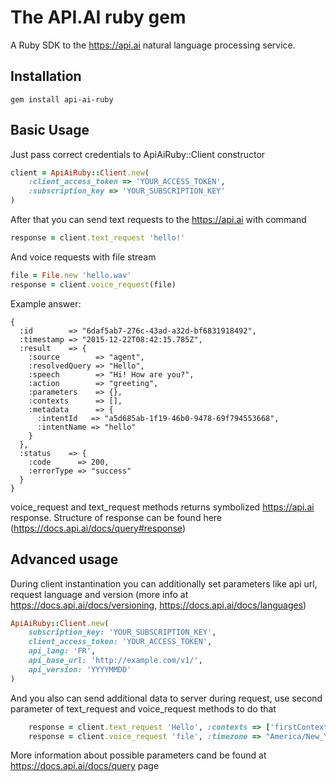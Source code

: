 # The API.AI ruby gem

A Ruby SDK to the https://api.ai natural language processing service.

## Installation
    gem install api-ai-ruby

## Basic Usage

Just pass correct credentials to ApiAiRuby::Client constructor

```ruby
client = ApiAiRuby::Client.new(
    :client_access_token => 'YOUR_ACCESS_TOKEN',
    :subscription_key => 'YOUR_SUBSCRIPTION_KEY'
)
```
After that you can send text requests to the https://api.ai with command

```ruby
response = client.text_request 'hello!'
```

And voice requests with file stream

```ruby
file = File.new 'hello.wav'
response = client.voice_request(file)
```

Example answer:
```
{
  :id        => "6daf5ab7-276c-43ad-a32d-bf6831918492",
  :timestamp => "2015-12-22T08:42:15.785Z",
  :result    => {
    :source        => "agent",
    :resolvedQuery => "Hello",
    :speech        => "Hi! How are you?",
    :action        => "greeting",
    :parameters    => {},
    :contexts      => [],
    :metadata      => {
      :intentId   => "a5d685ab-1f19-46b0-9478-69f794553668",
      :intentName => "hello"
    }
  },
  :status    => {
    :code      => 200,
    :errorType => "success"
  }
}
```

voice_request and text_request methods returns symbolized https://api.ai response. Structure of response can be found here (https://docs.api.ai/docs/query#response)

## Advanced usage

During client instantination you can additionally set parameters like api url, request language and version (more info at https://docs.api.ai/docs/versioning, https://docs.api.ai/docs/languages)

```ruby
ApiAiRuby::Client.new(
    subscription_key: 'YOUR_SUBSCRIPTION_KEY',
    client_access_token: 'YOUR_ACCESS_TOKEN',
    api_lang: 'FR',
    api_base_url: 'http://example.com/v1/',
    api_version: 'YYYYMMDD'
)
```

And you also can send additional data to server during request, use second parameter of text_request and voice_request methods to do that

```ruby
    response = client.text_request 'Hello', :contexts => ['firstContext'], :resetContexts => true
    response = client.voice_request 'file', :timezone => "America/New_York"
```
More information about possible parameters cand be found at https://docs.api.ai/docs/query page







